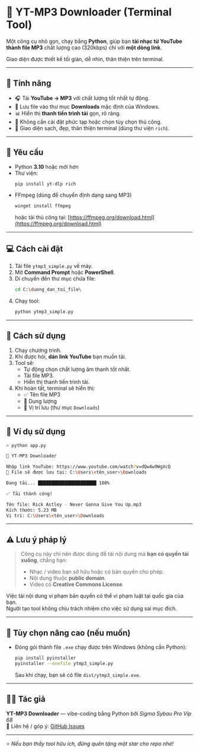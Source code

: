 # 🎵 YT-MP3 Downloader (Terminal Tool)

Một công cụ nhỏ gọn, chạy bằng **Python**, giúp bạn **tải nhạc từ YouTube thành file MP3** chất lượng cao (320kbps) chỉ với **một dòng link**.

Giao diện được thiết kế tối giản, dễ nhìn, thân thiện trên terminal.

---

## 🚀 Tính năng

- 🎧 Tải **YouTube → MP3** với chất lượng tốt nhất tự động.
- 💾 Lưu file vào thư mục **Downloads** mặc định của Windows.
- 📊 Hiển thị **thanh tiến trình tải** gọn, rõ ràng.
- 🧠 Không cần cài đặt phức tạp hoặc chọn tùy chọn thủ công.
- 🖤 Giao diện sạch, đẹp, thân thiện terminal (dùng thư viện `rich`).

---

## 🧩 Yêu cầu

- Python **3.10** hoặc mới hơn
- Thư viện:
  ```bash
  pip install yt-dlp rich
  ```
- FFmpeg (dùng để chuyển định dạng sang MP3)
  ```bash
  winget install ffmpeg
  ```
  hoặc tải thủ công tại: [https://ffmpeg.org/download.html](https://ffmpeg.org/download.html)

---

## 💻 Cách cài đặt

1. Tải file `ytmp3_simple.py` về máy.
2. Mở **Command Prompt** hoặc **PowerShell**.
3. Di chuyển đến thư mục chứa file:
   ```bash
   cd C:\duong_dan_toi_file\
   ```
4. Chạy tool:
   ```bash
   python ytmp3_simple.py
   ```

---

## 🧠 Cách sử dụng

1. Chạy chương trình.
2. Khi được hỏi, **dán link YouTube** bạn muốn tải.
3. Tool sẽ:
   - Tự động chọn chất lượng âm thanh tốt nhất.
   - Tải file MP3.
   - Hiển thị thanh tiến trình tải.
4. Khi hoàn tất, terminal sẽ hiển thị:
   - ✅ Tên file MP3
   - 💾 Dung lượng
   - 📁 Vị trí lưu (thư mục `Downloads`)

---

## 📂 Ví dụ sử dụng

```bash
> python app.py

🎵 YT-MP3 Downloader

Nhập link YouTube: https://www.youtube.com/watch?v=dQw4w9WgXcQ
📁 File sẽ được lưu tại: C:\Users\<tên_user>\Downloads

Đang tải... ██████████████████████ 100%

✅ Tải thành công!

Tên file: Rick Astley - Never Gonna Give You Up.mp3
Kích thước: 5.23 MB
Vị trí: C:\Users\<tên_user>\Downloads
```

---

## ⚠️ Lưu ý pháp lý

> Công cụ này chỉ nên được dùng để tải nội dung mà **bạn có quyền tải xuống**, chẳng hạn:
>
> - Nhạc / video bạn sở hữu hoặc có bản quyền cho phép.
> - Nội dung thuộc **public domain**.
> - Video có **Creative Commons License**.

Việc tải nội dung vi phạm bản quyền có thể vi phạm luật tại quốc gia của bạn.  
Người tạo tool không chịu trách nhiệm cho việc sử dụng sai mục đích.

---

## 🧱 Tùy chọn nâng cao (nếu muốn)

- Đóng gói thành file `.exe` chạy được trên Windows (không cần Python):
  ```bash
  pip install pyinstaller
  pyinstaller --onefile ytmp3_simple.py
  ```
  Sau khi chạy, bạn sẽ có file `dist/ytmp3_simple.exe`.

---

## 🧑‍💻 Tác giả

**YT-MP3 Downloader** — vibe-coding bằng Python bởi _Sigma Sybau Pro Vip 68_  
💬 Liên hệ / góp ý: [GitHub Issues](https://github.com/)

---

⭐ _Nếu bạn thấy tool hữu ích, đừng quên tặng một star cho repo nhé!_
